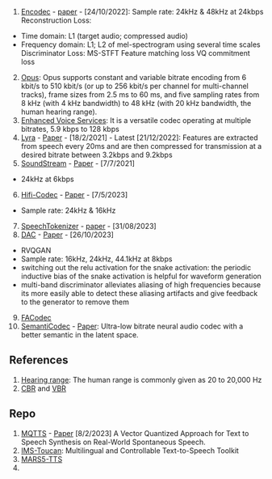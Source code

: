 1. [Encodec](https://github.com/facebookresearch/encodec) - [paper](https://arxiv.org/pdf/2210.13438) - [24/10/2022]:
Sample rate: 24kHz & 48kHz at 24kbps
Reconstruction Loss:
  - Time domain: L1 (target audio; compressed audio)
  - Frequency domain: L1; L2 of mel-spectrogram using several time scales
Discriminator Loss: MS-STFT
Feature matching loss
VQ commitment loss
2. [Opus](https://en.wikipedia.org/wiki/Opus_(audio_format)):
Opus supports constant and variable bitrate encoding from 6 kbit/s to 510 kbit/s (or up to 256 kbit/s per channel for multi-channel tracks),
frame sizes from 2.5 ms to 60 ms, and five sampling rates from 8 kHz (with 4 kHz bandwidth) to 48 kHz (with 20 kHz bandwidth,
the human hearing range).
3. [Enhanced Voice Services](https://en.wikipedia.org/wiki/Enhanced_Voice_Services):
It is a versatile codec operating at multiple bitrates, 5.9 kbps to 128 kbps
4. [Lyra](https://github.com/google/lyra) - [Paper](https://arxiv.org/pdf/2102.09660) - [18/2/2021] - Latest [21/12/2022]:
Features are extracted from speech every 20ms and are then compressed for transmission at a desired bitrate between 3.2kbps and 9.2kbps
5. [SoundStream](https://github.com/lucidrains/audiolm-pytorch) - [Paper](https://arxiv.org/pdf/2107.03312) - [7/7/2021]
- 24kHz at 6kbps
6. [Hifi-Codec](https://github.com/yangdongchao/AcademiCodec) - [Paper](https://arxiv.org/pdf/2305.02765) - [7/5/2023]
- Sample rate: 24kHz & 16kHz
7. [SpeechTokenizer](https://github.com/ZhangXInFD/SpeechTokenizer) - [paper](https://arxiv.org/pdf/2308.16692) - [31/08/2023]
8. [DAC](https://github.com/descriptinc/descript-audio-codec) - [Paper](https://arxiv.org/pdf/2306.06546) - [26/10/2023]
- RVQGAN
- Sample rate: 16kHz, 24kHz, 44.1kHz at 8kbps
- switching out the relu activation for the snake activation: the periodic inductive bias of the snake activation is helpful for waveform generation
- multi-band discriminator alleviates aliasing of high frequencies because its more easily able to detect these aliasing artifacts and give feedback to the
generator to remove them
9. [FACodec](https://github.com/lifeiteng/naturalspeech3_facodec)
9. [SemantiCodec](https://github.com/haoheliu/SemantiCodec-inference) - [Paper](https://arxiv.org/pdf/2405.00233): Ultra-low bitrate neural audio codec with a better semantic in the latent space.
## References
1. [Hearing range](https://en.wikipedia.org/wiki/Hearing_range): The human range is commonly given as 20 to 20,000 Hz
2. [CBR](https://en.wikipedia.org/wiki/Constant_bitrate) and [VBR](https://en.wikipedia.org/wiki/Variable_bitrate)

## Repo
1. [MQTTS](https://github.com/b04901014/MQTTS) - [Paper](https://arxiv.org/pdf/2302.04215) [8/2/2023]
A Vector Quantized Approach for Text to Speech Synthesis on Real-World Spontaneous Speech.
2. [IMS-Toucan](https://github.com/DigitalPhonetics/IMS-Toucan):
Multilingual and Controllable Text-to-Speech Toolkit 
3. [MARS5-TTS](https://github.com/Camb-ai/MARS5-TTS)
4. 

